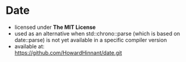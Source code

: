 # Date

- licensed under **The MIT License**
- used as an alternative when std::chrono::parse (which is based on date::parse)
  is not yet available in a specific compiler version
- available at: \
  https://github.com/HowardHinnant/date.git
